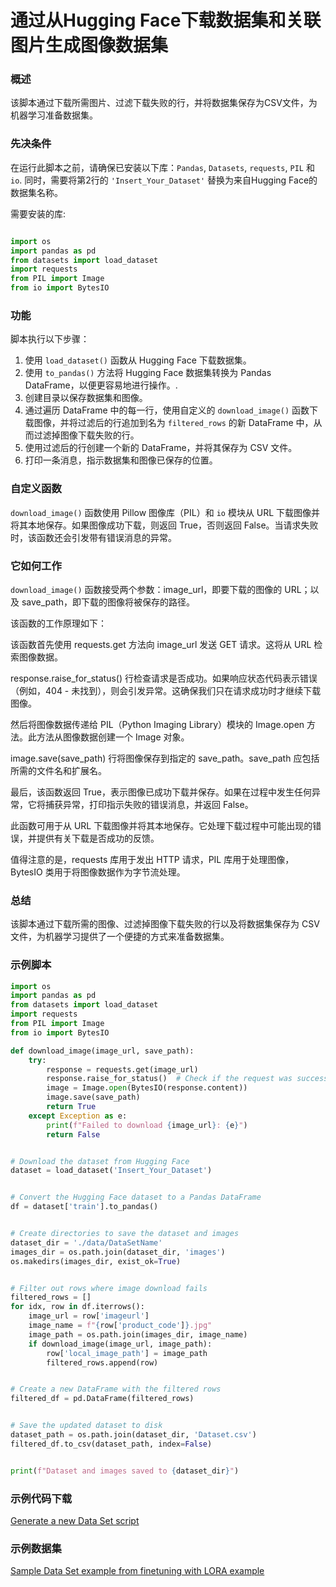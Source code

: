 
# 通过从Hugging Face下载数据集和关联图片生成图像数据集


### 概述

该脚本通过下载所需图片、过滤下载失败的行，并将数据集保存为CSV文件，为机器学习准备数据集。

### 先决条件

在运行此脚本之前，请确保已安装以下库：`Pandas`, `Datasets`, `requests`, `PIL` 和  `io`. 同时，需要将第2行的 `'Insert_Your_Dataset'` 替换为来自Hugging Face的数据集名称。

需要安装的库:

```python

import os
import pandas as pd
from datasets import load_dataset
import requests
from PIL import Image
from io import BytesIO
```

### 功能

脚本执行以下步骤：

1. 使用 `load_dataset()` 函数从 Hugging Face 下载数据集。
2. 使用 `to_pandas()` 方法将 Hugging Face 数据集转换为 Pandas DataFrame，以便更容易地进行操作。.
3. 创建目录以保存数据集和图像。
4. 通过遍历 DataFrame 中的每一行，使用自定义的 `download_image()` 函数下载图像，并将过滤后的行追加到名为 `filtered_rows` 的新 DataFrame 中，从而过滤掉图像下载失败的行。
5. 使用过滤后的行创建一个新的 DataFrame，并将其保存为 CSV 文件。
6. 打印一条消息，指示数据集和图像已保存的位置。

### 自定义函数

`download_image()` 函数使用 Pillow 图像库（PIL）和 `io` 模块从 URL 下载图像并将其本地保存。如果图像成功下载，则返回 True，否则返回 False。当请求失败时，该函数还会引发带有错误消息的异常。

### 它如何工作

`download_image()` 函数接受两个参数：image_url，即要下载的图像的 URL；以及 save_path，即下载的图像将被保存的路径。

该函数的工作原理如下：

该函数首先使用 requests.get 方法向 image_url 发送 GET 请求。这将从 URL 检索图像数据。

response.raise_for_status() 行检查请求是否成功。如果响应状态代码表示错误（例如，404 - 未找到），则会引发异常。这确保我们只在请求成功时才继续下载图像。

然后将图像数据传递给 PIL（Python Imaging Library）模块的 Image.open 方法。此方法从图像数据创建一个 Image 对象。

image.save(save_path) 行将图像保存到指定的 save_path。save_path 应包括所需的文件名和扩展名。

最后，该函数返回 True，表示图像已成功下载并保存。如果在过程中发生任何异常，它将捕获异常，打印指示失败的错误消息，并返回 False。

此函数可用于从 URL 下载图像并将其本地保存。它处理下载过程中可能出现的错误，并提供有关下载是否成功的反馈。

值得注意的是，requests 库用于发出 HTTP 请求，PIL 库用于处理图像，BytesIO 类用于将图像数据作为字节流处理。



### 总结

该脚本通过下载所需的图像、过滤掉图像下载失败的行以及将数据集保存为 CSV 文件，为机器学习提供了一个便捷的方式来准备数据集。

### 示例脚本

```python
import os
import pandas as pd
from datasets import load_dataset
import requests
from PIL import Image
from io import BytesIO

def download_image(image_url, save_path):
    try:
        response = requests.get(image_url)
        response.raise_for_status()  # Check if the request was successful
        image = Image.open(BytesIO(response.content))
        image.save(save_path)
        return True
    except Exception as e:
        print(f"Failed to download {image_url}: {e}")
        return False


# Download the dataset from Hugging Face
dataset = load_dataset('Insert_Your_Dataset')


# Convert the Hugging Face dataset to a Pandas DataFrame
df = dataset['train'].to_pandas()


# Create directories to save the dataset and images
dataset_dir = './data/DataSetName'
images_dir = os.path.join(dataset_dir, 'images')
os.makedirs(images_dir, exist_ok=True)


# Filter out rows where image download fails
filtered_rows = []
for idx, row in df.iterrows():
    image_url = row['imageurl']
    image_name = f"{row['product_code']}.jpg"
    image_path = os.path.join(images_dir, image_name)
    if download_image(image_url, image_path):
        row['local_image_path'] = image_path
        filtered_rows.append(row)


# Create a new DataFrame with the filtered rows
filtered_df = pd.DataFrame(filtered_rows)


# Save the updated dataset to disk
dataset_path = os.path.join(dataset_dir, 'Dataset.csv')
filtered_df.to_csv(dataset_path, index=False)


print(f"Dataset and images saved to {dataset_dir}")
```

### 示例代码下载 
[Generate a new Data Set script](../../../../code/04.Finetuning/generate_dataset.py)

### 示例数据集
[Sample Data Set example from finetuning with LORA example](../../../../code/04.Finetuning/olive-ort-example/dataset/dataset-classification.json)
